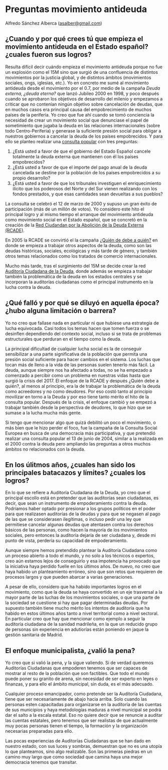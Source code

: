 # Preguntas movimiento antideuda
Alfredo Sánchez Alberca (asalber@gmail.com)

## ¿Cuando y por qué crees tú que empieza el movimiento antideuda en el Estado español? ¿cuales fueron sus logros?

Resulta difícil decir cuándo empieza el movimiento antideuda porque no fue un explosión como el 15M sino que surgió de una confluencia de distintos movimientos por la justicia global, y de distintos ámbitos (movimientos sociales, ongs, iglesias, etc.). 
Yo en concreto me sumé al movimiento antideuda desde el movimiento por el 0.7, por medio de la campaña _Deuda externa, ¿deuda eterna?_ que lanzó Jubileo 2000 en 1998, y poco después cuando se aprobaron los objetivos de desarrollo del milenio y empezamos a criticar que no contenían ningún objetivo sobre cancelación de deudas, que en muchos casos era principal causa del empobrecimiento de muchos países de la periferia. 
Yo creo que fue ahí cuando se tomó conciencia la necesidad de crear un movimiento social que denunciase el papel de sometimiento que jugaba la deuda en las relaciones internacionales (sobre todo Centro-Periferia) y generase la suficiente presión social para obligar a nuestros gobiernos a cancelar la deuda de los países empobrecidos.
Y para ello se planteo realizar una [consulta popular](http://www.rcade.org/secciones/consulta/index2.htm) con tres preguntas:

1. ¿Está usted a favor de que el gobierno del Estado Español cancele totalmente la deuda externa que mantienen con él los países empobrecidos?
2. ¿Está usted a favor de que el importe del pago anual de la deuda cancelada se destine por la población de los países empobrecidos a su propio desarrollo?
3. ¿Está usted a favor de que los tribunales investiguen el enriquecimiento ilícito que los poderosos del Norte y del Sur vienen realizando con los fondos prestados, y que esas cantidades sean devueltas a sus pueblos?

La consulta se celebró el 12 de marzo de 2000 y supuso un gran éxito de participación (más de un millón de votos).
Yo considero este hito el principal logro y al mismo tiempo el arranque del movimiento antideuda como movimiento social en el Estado español, que se concretó en la creación de la [Red Ciudandan por la Abolición de la Deuda Externa (RCADE)](http://www.rcade.org/).

En 2005 la RCADE se convirtió el la campaña [¿Quién de debe a quién?](http://www.quiendebeaquien.org) en donde se empieza a trabajar otros aspectos de la deuda, como son las deudas históricas, sociales, ecológicas y más tarde de género, y también otros temas relacionados como los tratados de comercio internacionales.

Mucho más tarde, tras el surgimiento del 15M se decide crear la red [Auditoría Ciudadana de la Deuda](https://auditoriaciudadana.net), donde además se empieza a trabajar también la problemática de la deuda en los estados centrales y se incorporan la auditorías ciudadanas como el principal instrumento en la lucha contra la deuda.

## ¿Qué falló y por qué se diluyó en aquella época? ¿hubo alguna limitación o barrera?

Yo no creo que fallase nada en particular ni que hubiese una estrategia de lucha equivocada.
Casi todos los temas hacen que tomen fuerza o se desinflen dependiendo del contexto social, incluso si se trata de problemas estructurales que perduran en el tiempo como la deuda.

La principal dificultad de cualquier lucha social es la de conseguir sensibilizar a una parte significativa de la población que permita una presión social suficiente para hacer cambios en el sistema.
Los luchas que tocan más de lleno a la vida de las personas suelen tenerlo más fácil.
La deuda, aunque siempre nos ha afectado a todas, no se ha empezado a comenzado a percibir como un problema en nuestras vidas hasta que surgió la crisis del 2017. El enfoque de la RCADE y después ¿Quién debe a quién?, al menos al principio, era la de trabajar la problemática de la deuda como acreedores y no como deudores.
Por eso costó tanto al principio movilizar en torno a la Deuda y por eso tiene tanto mérito el hito de la consulta popular. 
Después de la crisis, el enfoque cambió y se empezó a trabajar también desde la perspectiva de deudores, lo que hizo que se sumase a la lucha mucha más gente. 

Si tengo que mencionar algo que quizá debilitó un poco el movimiento, o más bien que le hizo perder el foco, fue la campaña de la Consulta Social Europea en busca de una democracia más participativa, y que pretendió realizar una consulta popular el 13 de junio de 2004, similar a la realizada en el 2000 contra la deuda pero ampliando las preguntas a otros muchos ámbitos no relacionados con la deuda. 


## En los úlitmos años, ¿cuales han sido los principales batacazos y límites? ¿cuales los logros?

En lo que se refiere a Auditoría Ciudadana de la Deuda, yo creo que el principal escollo está en pretender que las auditorías sean ciudadanas, es decir, que sean un instrumento de empoderamiento contra la deuda. Podríamos haber optado por presionar a los grupos políticos en el poder para que realizasen auditorías de la deudas y para que se negasen al pago de las que se considerasen ilegítimas, o incluso pedir una ley que permitiese cancelar algunas deudas que atentasen contra los derechos básicos de las personas, como hacen la mayoría de los movimientos sociales, pero entonces la auditoría dejaría de ser ciudadana y, desde mi punto de vista, perdería su capacidad de empoderamiento.

Aunque siempre hemos pretendido plantear la Auditoría Ciudadana como un proceso abierto a todo el mundo, y no solo a los técnicos o expertos, creo aún estamos lejos de conseguirlo y esa impotencia ha provocado que la iniciativa haya perdido fuelle en los últimos años.
De nuevo, no creo que haya habido un planteamiento erróneo, sino que son retos que requieren de procesos largos y que pueden abarcar a varias generaciones.

A pesar de ello, considero que ha habido importantes logros en el movimiento, como que la deuda se haya convertido en un eje trasversal a la mayor parte de las luchas de los movimientos sociales, o que una parte de la sociedad se cuestione si hay que pagar determinadas deudas.
Por supuesto también tiene mucho mérito los intentos de auditoría que ha habido en estos últimos años tanto a nivel territorial como a nivel sectoral.
En particular creo que hay que mencionar como ejemplo a seguir la auditoría ciudadana de la sanidad madrileña, en la que un reducido grupo de personas sin experiencia en adutiorías están poniendo en jaque la gestión sanitaria de Madrid. 

## El enfoque municipalista, ¿valió la pena?

Yo creo que si valió la pena, y la sigue valiendo.
Si de verdad queremos Auditorías Ciudadanas que empoderen tenemos que ser capaces de mostrar al resto de la población que son factibles.
Que todo el mundo puede poner su granito de arena, sin necesidad de ser experto en leyes o finanzas, y para ello el ámbito municipal, sin duda, es el más adecuado.

Cualquier proceso emancipador, como pretende ser la Auditoría Ciudadana, tiene que ser necesariamente de abajo hacia arriba.
Solo cuando las personas esten capacitadas para organizarse en la auditoría de las cuentas de sus municipios y haya metodologías maduras a nivel municipal se podrá dar el salto a la escala estatal.
Eso no quiere decir que se renuncie a auditar las cuentas estatales, pero tenemos que ser realistas de que actualmente muy pocas personas tienen el tiempo, la formación y la organización necesarias preparadas para ello.

Las pocas experiencias de Auditorías Ciudadanas que se han dado en nuestro estado, con sus luces y sombras, demuestran que no es una utopía lo que planteamos, sino algo realizable. Son las primeras piedras en un camino muy largo que como sociedad que camina haya una mejor democracia tenemos que transitar.

